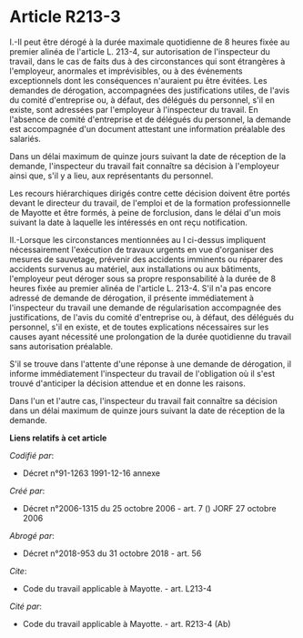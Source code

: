 # Article R213-3

I.-Il peut être dérogé à la durée maximale quotidienne de 8 heures fixée au premier alinéa de l'article L. 213-4, sur
autorisation de l'inspecteur du travail, dans le cas de faits dus à des circonstances qui sont étrangères à l'employeur,
anormales et imprévisibles, ou à des événements exceptionnels dont les conséquences n'auraient pu être évitées. Les demandes
de dérogation, accompagnées des justifications utiles, de l'avis du comité d'entreprise ou, à défaut, des délégués du
personnel, s'il en existe, sont adressées par l'employeur à l'inspecteur du travail. En l'absence de comité d'entreprise et
de délégués du personnel, la demande est accompagnée d'un document attestant une information préalable des salariés. 

Dans un délai maximum de quinze jours suivant la date de réception de la demande, l'inspecteur du travail fait connaître sa
décision à l'employeur ainsi que, s'il y a lieu, aux représentants du personnel. 

Les recours hiérarchiques dirigés contre cette décision doivent être portés devant le directeur du travail, de l'emploi et de
la formation professionnelle de Mayotte et être formés, à peine de forclusion, dans le délai d'un mois suivant la date à
laquelle les intéressés en ont reçu notification. 

II.-Lorsque les circonstances mentionnées au I ci-dessus impliquent nécessairement l'exécution de travaux urgents en vue
d'organiser des mesures de sauvetage, prévenir des accidents imminents ou réparer des accidents survenus au matériel, aux
installations ou aux bâtiments, l'employeur peut déroger sous sa propre responsabilité à la durée de 8 heures fixée au
premier alinéa de l'article L. 213-4. S'il n'a pas encore adressé de demande de dérogation, il présente immédiatement à
l'inspecteur du travail une demande de régularisation accompagnée des justifications, de l'avis du comité d'entreprise ou, à
défaut, des délégués du personnel, s'il en existe, et de toutes explications nécessaires sur les causes ayant nécessité une
prolongation de la durée quotidienne du travail sans autorisation préalable. 

S'il se trouve dans l'attente d'une réponse à une demande de dérogation, il informe immédiatement l'inspecteur du travail de
l'obligation où il s'est trouvé d'anticiper la décision attendue et en donne les raisons. 

Dans l'un et l'autre cas, l'inspecteur du travail fait connaître sa décision dans un délai maximum de quinze jours suivant la
date de réception de la demande.

**Liens relatifs à cet article**

_Codifié par_:

  - Décret n°91-1263 1991-12-16 annexe

_Créé par_:

  - Décret n°2006-1315 du 25 octobre 2006 - art. 7 () JORF 27 octobre 2006

_Abrogé par_:

  - Décret n°2018-953 du 31 octobre 2018 - art. 56

_Cite_:

  - Code du travail applicable à Mayotte. - art. L213-4

_Cité par_:

  - Code du travail applicable à Mayotte. - art. R213-4 (Ab)
